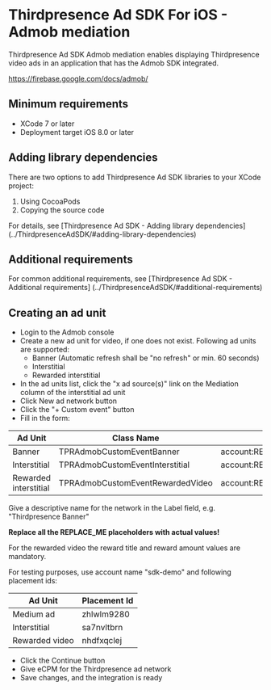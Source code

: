 # Thirdpresence Ad SDK For iOS - Admob mediation

Thirdpresence Ad SDK Admob mediation enables displaying Thirdpresence video ads in an application that has the Admob SDK integrated.

https://firebase.google.com/docs/admob/

## Minimum requirements

- XCode 7 or later
- Deployment target iOS 8.0 or later

## Adding library dependencies

There are two options to add Thirdpresence Ad SDK libraries to your XCode project:

1. Using CocoaPods
2. Copying the source code

For details, see [Thirdpresence Ad SDK - Adding library dependencies] (../ThirdpresenceAdSDK/#adding-library-dependencies) 

## Additional requirements

For common additional requirements, see [Thirdpresence Ad SDK - Additional requirements] (../ThirdpresenceAdSDK/#additional-requirements) 

## Creating an ad unit

- Login to the Admob console
- Create a new ad unit for video, if one does not exist. Following ad units are supported:
    - Banner (Automatic refresh shall be "no refresh" or min. 60 seconds)
    - Interstitial
    - Rewarded interstitial
- In the ad units list, click the "x ad source(s)" link on the Mediation column of the interstitial ad unit
- Click New ad network button
- Click the "+ Custom event" button
- Fill in the form:

| Ad Unit | Class Name | Parameter |
| --- | --- | --- |
| Banner | TPRAdmobCustomEventBanner | account:REPLACE_ME,placementid:REPLACE_ME |
| Interstitial | TPRAdmobCustomEventInterstitial | account:REPLACE_ME,placementid:REPLACE_ME |
| Rewarded interstitial | TPRAdmobCustomEventRewardedVideo | account:REPLACE_ME,placementid:REPLACE_ME,rewardtitle:REPLACE_ME,rewardamount:REPLACE_ME |

Give a descriptive name for the network in the Label field, e.g. "Thirdpresence Banner"

**Replace all the REPLACE_ME placeholders with actual values!**

For the rewarded video the reward title and reward amount values are mandatory.

For testing purposes, use account name "sdk-demo" and following placement ids:

|  Ad Unit | Placement Id | 
| --- | --- |
| Medium ad | zhlwlm9280 | 
| Interstitial | sa7nvltbrn |
| Rewarded video | nhdfxqclej |

- Click the Continue button
- Give eCPM for the Thirdpresence ad network
- Save changes, and the integration is ready

